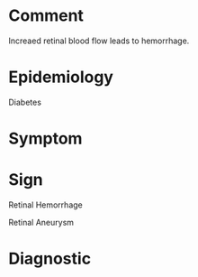 # Comment

Increaed retinal blood flow leads to hemorrhage.

# Epidemiology

Diabetes

# Symptom

# Sign

Retinal Hemorrhage

Retinal Aneurysm

# Diagnostic
